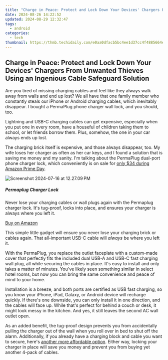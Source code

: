 ```yaml
---
title: "Charge in Peace: Protect and Lock Down Your Devices' Chargers From Unwanted Thieves Using an Ingenious Cable Safeguard Solution"
date: 2024-08-26 14:22:52
updated: 2024-08-29 12:32:47
tags:
  - android
categories:
  - tech
thumbnail: https://thmb.techidaily.com/e0aa0dfacb5bc4ee1d37cc4f4885664e2981c05a1391ba4735db18406f91a7d1.jpg
---
```


## Charge in Peace: Protect and Lock Down Your Devices' Chargers From Unwanted Thieves Using an Ingenious Cable Safeguard Solution

Are you tired of missing charging cables and feel like they always walk away from walls and end up lost? We all have that one family member who constantly steals our iPhone or Android charging cables, which inevitably disappear. I bought a PermaPlug phone charger wall lock, and you should, too.

 Lightning and USB-C charging cables can get expensive, especially when you put one in every room, have a houseful of children taking them to school, or let friends borrow them. Plus, somehow, the one in your car always ends up lost.

 The charging brick itself is expensive, and those always disappear, too. My wife loses her charger as often as her car keys, and I found a solution that is saving me money and my sanity. I'm talking about the PermaPlug dual-port phone charger lock, which conveniently is on sale for [only $34 during Amazon Prime Day](https://amazon.com/dp/B0CG2KMR3H?tag=htgprimedaysite-20).

![Screenshot 2024-07-16 at 12.27.09 PM](https://static1.howtogeekimages.com/wordpress/wp-content/uploads/2024/07/screenshot-2024-07-16-at-12-27-09-pm.jpg) 

#####  Permaplug Charger Lock

Never lose your charging cables or wall plugs again with the Permaplug charger lock. It's tug-proof, locks into place, and ensures your charger is always where you left it.

[Buy on Amazon](https://amazon.com/dp/B0CG2KMR3H?tag=htgprimedaysite-20) 

 This simple little gadget will ensure you never lose your charging brick or cables again. That all-important USB-C cable will _always_ be where you left it.

 With the PermaPlug, you replace the outlet faceplate with a custom-made cover that perfectly fits the included dual USB-A and USB-C fast charging wall plug, all while securing the cables in place. It's easy to install and only takes a matter of minutes. You've likely seen something similar in select hotel rooms, but now you can bring the same convenience and peace of mind to your home.

 Installation is a breeze, and both ports are certified as USB fast charging, so you know your iPhone, iPad, Galaxy, or Android device will recharge quickly. If there's one downside, you can only install it in one direction, and the cables will face up. While that's perfect for behind a couch or desk, it might look messy in the kitchen. And yes, it still leaves the second AC wall outlet open.

 As an added benefit, the tug-proof design prevents you from accidentally pulling the charger out of the wall when you roll over in bed to shut off the alarm. Additionally, if you already have a charging block and cable you want to secure, here's [another more affordable option](https://amazon.com/dp/B07W81LNTD?tag=htgprimedaysite-20). Either way, locking your charger in place will save you money and prevent you from buying yet another 4-pack of cables.

<ins class="adsbygoogle"
     style="display:block"
     data-ad-format="autorelaxed"
     data-ad-client="ca-pub-7571918770474297"
     data-ad-slot="1223367746"></ins>



<ins class="adsbygoogle"
     style="display:block"
     data-ad-client="ca-pub-7571918770474297"
     data-ad-slot="8358498916"
     data-ad-format="auto"
     data-full-width-responsive="true"></ins>
